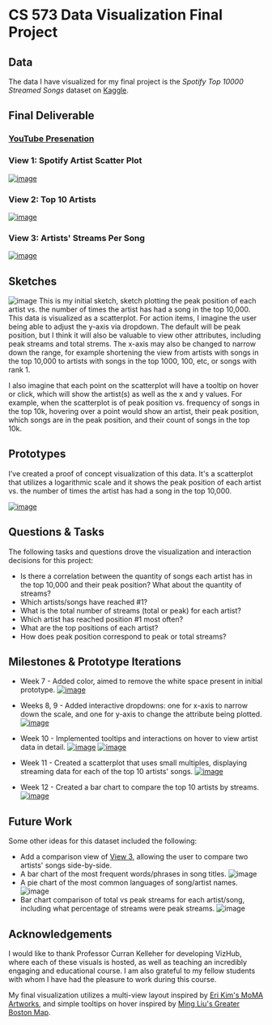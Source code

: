 # CS 573 Data Visualization Final Project

## Data

The data I have visualized for my final project is the *Spotify Top 10000 Streamed Songs* dataset on [Kaggle](https://www.kaggle.com/datasets/rakkesharv/spotify-top-10000-streamed-songs). 


## Final Deliverable
### [YouTube Presenation](https://youtu.be/WoxZ7YFbKEs")
### View 1: Spotify Artist Scatter Plot
[![image](https://github.com/flanagancarlie/CS-573-spotify-dataviz-project/blob/final/final/final-1.png?raw=true)](https://vizhub.com/flanagancarlie/c0e594f80f3a4bedb4f7ba4af3365a72)
### View 2: Top 10 Artists
[![image](https://github.com/flanagancarlie/CS-573-spotify-dataviz-project/blob/final/final/final-2.png?raw=true)](https://vizhub.com/flanagancarlie/c0e594f80f3a4bedb4f7ba4af3365a72)
### View 3: Artists' Streams Per Song
[![image](https://github.com/flanagancarlie/CS-573-spotify-dataviz-project/blob/final/final/final-3.png?raw=true)](https://vizhub.com/flanagancarlie/c0e594f80f3a4bedb4f7ba4af3365a72)

## Sketches

![image](https://github.com/flanagancarlie/CS-573-spotify-dataviz-project/blob/final/sketches/scatterplot-sketch.png?raw=true)
This is my initial sketch, sketch plotting the peak position of each artist vs. the number of times the artist has had a song in the top 10,000. This data is visualized as a scatterplot.
For action items, I imagine the user being able to adjust the y-axis via dropdown. The default will be peak position, but I think it will also be valuable to view other attributes, including peak streams and total strems. The x-axis may also be changed to narrow down the range, for example shortening the view from artists with songs in the top 10,000 to artists with songs in the top 1000, 100, etc, or songs with rank 1.

I also imagine that each point on the scatterplot will have a tooltip on hover or click, which will show the artist(s) as well as the x and y values. For example, when the scatterplot is of peak position vs. frequency of songs in the top 10k, hovering over a point would show an artist, their peak position, which songs are in the peak position, and their count of songs in the top 10k.


## Prototypes

I’ve created a proof of concept visualization of this data. It's a scatterplot that utilizes a logarithmic scale and it shows the peak position of each artist vs. the number of times the artist has had a song in the top 10,000.

[![image](https://github.com/flanagancarlie/CS-573-spotify-dataviz-project/blob/final/prototypes/scatterplot-prototype.png?raw=true)](https://vizhub.com/flanagancarlie/e0735266df4444bf9ce07f3badc48903)


## Questions & Tasks

The following tasks and questions drove the visualization and interaction decisions for this project:

 * Is there a correlation between the quantity of songs each artist has in the top 10,000 and their peak position? What about the quantity of streams?
 * Which artists/songs have reached #1?
 * What is the total number of streams (total or peak) for each artist?
 * Which artist has reached position #1 most often?
 * What are the top positions of each artist?
 * How does peak position correspond to peak or total streams? 

## Milestones & Prototype Iterations

* Week 7 - Added color, aimed to remove the white space present in initial prototype.
[![image](https://github.com/flanagancarlie/CS-573-spotify-dataviz-project/blob/final/prototypes/color-prototype.png?raw=true)](https://vizhub.com/flanagancarlie/fb9dcd09241143aaa69636cc7649a2c7)

* Weeks 8, 9 - Added interactive dropdowns: one for x-axis to narrow down the scale, and one for y-axis to change the attribute being plotted.
[![image](https://github.com/flanagancarlie/CS-573-spotify-dataviz-project/blob/final/prototypes/dropdown-prototype.png?raw=true)](https://vizhub.com/flanagancarlie/01207e3fed074a0fa0a17db29fa6f3a9)

* Week 10 - Implemented tooltips and interactions on hover to view artist data in detail.
[![image](https://github.com/flanagancarlie/CS-573-spotify-dataviz-project/blob/final/prototypes/interactions-prototype-2.png?raw=true)](https://vizhub.com/flanagancarlie/ab94c929755e4aa7872e8e2adacf3779)
[![image](https://github.com/flanagancarlie/CS-573-spotify-dataviz-project/blob/final/prototypes/interactions-prototype.png?raw=true)](https://vizhub.com/flanagancarlie/ab94c929755e4aa7872e8e2adacf3779)

* Week 11 - Created a scatterplot that uses small multiples, displaying streaming data for each of the top 10 artists' songs.
[![image](https://github.com/flanagancarlie/CS-573-spotify-dataviz-project/blob/final/prototypes/small-multiples-prototype.png?raw=true)](https://vizhub.com/flanagancarlie/5d5f1e44a75346cdb7ed021cc85f8d20?mode=full)

* Week 12 - Created a bar chart to compare the top 10 artists by streams.
[![image](https://github.com/flanagancarlie/CS-573-spotify-dataviz-project/blob/final/prototypes/bar-chart-prototype.png?raw=true)](https://vizhub.com/flanagancarlie/c1759d3256174d1880cc9b82e67991b5)


## Future Work

Some other ideas for this dataset included the following: 
* Add a comparison view of [View 3](https://github.com/flanagancarlie/CS-573-spotify-dataviz-project/edit/final/README.md#view-3-artists-streams-per-song), allowing the user to compare two artists' songs side-by-side.
* A bar chart of the most frequent words/phrases in song titles. ![image](https://github.com/flanagancarlie/CS-573-spotify-dataviz-project/blob/final/sketches/common-words-sketch.png?raw=true)
* A pie chart of the most common languages of song/artist names. ![image](https://github.com/flanagancarlie/CS-573-spotify-dataviz-project/blob/final/sketches/language-sketch.png?raw=true)
* Bar chart comparison of total vs peak streams for each artist/song, including what percentage of streams were peak streams. ![image](https://github.com/flanagancarlie/CS-573-spotify-dataviz-project/blob/final/sketches/streams-sketch.png?raw=true)


## Acknowledgements 

I would like to thank Professor Curran Kelleher for developing VizHub, where each of these visuals is hosted, as well as teaching an incredibly engaging and educational course. I am also grateful to my fellow students with whom I have had the pleasure to work during this course. 

My final visualization utilizes a multi-view layout inspired by [Eri Kim's MoMA Artworks](https://vizhub.com/IeKimI/19352f8c88a1407ba2ec27940469a1a2?edit=files&file=index.js), and simple tooltips on hover inspired by [Ming Liu's Greater Boston Map](https://vizhub.com/mingliu815/3b85e5f4e65d40f6883447cfc8fedea7?edit=files&file=index.js).
